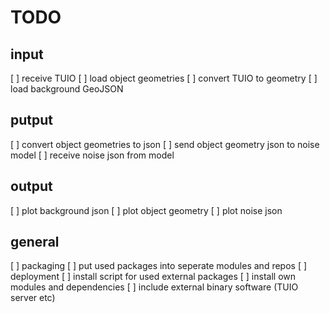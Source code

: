 # TODO


## input

[ ] receive TUIO
[ ] load object geometries
[ ] convert TUIO to geometry
[ ] load background GeoJSON

## putput

[ ] convert object geometries to json
[ ] send object geometry json to noise model
[ ] receive noise json from model

## output
[ ] plot background json
[ ] plot object geometry
[ ] plot noise json

## general
[ ] packaging
    [ ] put used packages into seperate modules and repos
[ ] deployment 
    [ ] install script for used external packages
    [ ] install own modules and dependencies
    [ ] include external binary software (TUIO server etc)